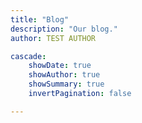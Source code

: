 ```yaml
---
title: "Blog"
description: "Our blog."
author: TEST AUTHOR

cascade:
    showDate: true
    showAuthor: true
    showSummary: true
    invertPagination: false

---
```


